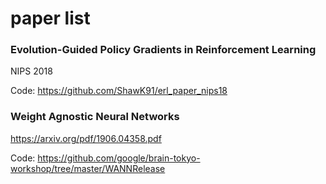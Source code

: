 # paper list

### Evolution-Guided Policy Gradients in Reinforcement Learning

NIPS 2018

Code: https://github.com/ShawK91/erl_paper_nips18

### Weight Agnostic Neural Networks

https://arxiv.org/pdf/1906.04358.pdf

Code: https://github.com/google/brain-tokyo-workshop/tree/master/WANNRelease



